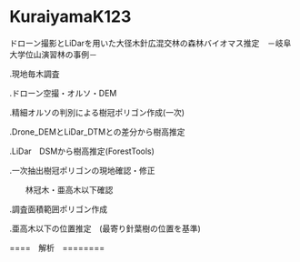 # KuraiyamaK123
ドローン撮影とLiDarを用いた大径木針広混交林の森林バイオマス推定　－岐阜大学位山演習林の事例－

.現地毎木調査　

.ドローン空撮・オルソ・DEM　　

.精細オルソの判別による樹冠ポリゴン作成(一次)　　

.Drone_DEMとLiDar_DTMとの差分から樹高推定　

.LiDar　DSMから樹高推定(ForestTools)　　

.一次抽出樹冠ポリゴンの現地確認・修正　

　　林冠木・亜高木以下確認　　
  
.調査面積範囲ポリゴン作成　

.亜高木以下の位置推定　(最寄り針葉樹の位置を基準)

====　解析　========　　　

